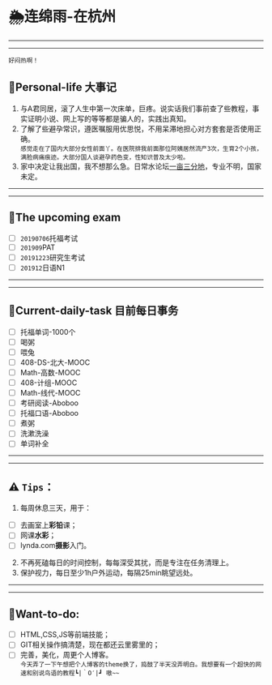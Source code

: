 # 🌦连绵雨-在杭州     
---    
---  
`好闷热啊！` 
## 💍Personal-life 大事记  
 1. 与A君同居，滚了人生中第一次床单，巨疼。说实话我们事前查了些教程，事实证明小说、网上写的等等都是骗人的，实践出真知。
 2. 了解了些避孕常识，遵医嘱服用优思悦，不用呆滞地担心对方套套是否使用正确。  
   `感觉走在了国内大部分女性前面丫。在医院排我前面那位阿姨居然流产3次，生育2个小孩，满脸病痛痕迹。大部分国人谈避孕药色变，性知识普及太少啦。`   
 3. 家中决定让我出国，我不想那么急。日常水论坛[一亩三分地](https://www.1point3acres.com/bbs/)，专业不明，国家未定。  
---  
---  

## 💍The upcoming exam  
 - [ ] `20190706`托福考试  
 - [ ] `201909`PAT
 - [ ] `20191223`研究生考试  
 - [ ] `201912`日语N1  
---  
---  

## 💍Current-daily-task 目前每日事务
 - [ ] 托福单词-1000个  
 - [ ] 喝粥  
 - [ ] 喂兔  
 - [ ] 408-DS-北大-MOOC  
 - [ ] Math-高数-MOOC  
 - [ ] 408-计组-MOOC  
 - [ ] Math-线代-MOOC  
 - [ ] 考研阅读-Aboboo
 - [ ] 托福口语-Aboboo
 - [ ] 煮粥
 - [ ] 洗漱洗澡
 - [ ] 单词补全  
---   
---  

## ⚠ `Tips`：
1. 每周休息三天，用于：   
  - [ ] 去画室上**彩铅**课；  
  - [ ] 网课**水彩**；   
  - [ ] lynda.com**摄影**入门。  
2. 不再死磕每日的时间控制，每每深受其扰，而是专注在任务清理上。  
3. 保护视力，每日至少1h户外运动，每隔25min眺望远处。  

---  
---  
## 💍Want-to-do:  
- [ ] HTML,CSS,JS等前端技能；  
- [ ] GIT相关操作搞清楚，现在都还云里雾里的；  
- [ ] 完善，美化，周更个人博客。  
`今天弄了一下午想把个人博客的theme换了，捣鼓了半天没弄明白。我想要有一个超快的网速和别说鸟语的教程┗|｀O′|┛ 嗷~~`
